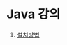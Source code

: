 # Java 강의

1. [설치방법](https://github.com/dongseop/mju-class-java/wiki/Java-%EC%84%A4%EC%B9%98-%EB%B0%A9%EB%B2%95)
